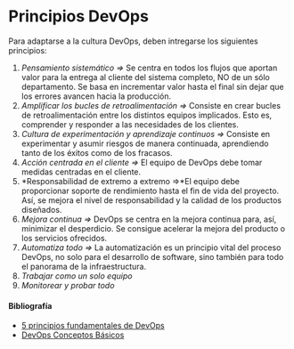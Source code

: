 # Principios DevOps

Para adaptarse a la cultura DevOps, deben intregarse los siguientes principios:

1. *Pensamiento sistemático ⇒* Se centra en todos los flujos que aportan valor para la
entrega al cliente del sistema completo, NO de un sólo departamento. Se basa en incrementar
valor hasta el final sin dejar que los errores avancen hacia la producción.
2. *Amplificar los bucles de retroalimentación ⇒* Consiste en crear bucles de retroalimentación entre los distintos equipos implicados. Esto es, comprender y responder a las necesidades de los clientes.
3. *Cultura de experimentación y aprendizaje continuos ⇒* Consiste en experimentar y
asumir riesgos de manera continuada, aprendiendo tanto de los éxitos como de los fracasos.
4. *Acción centrada en el cliente ⇒* El equipo de DevOps debe tomar medidas centradas
en el cliente.
5. *Responsabilidad de extremo a extremo ⇒*El equipo debe proporcionar soporte de
rendimiento hasta el fin de vida del proyecto. Así, se mejora el nivel de responsabilidad y
la calidad de los productos diseñados.
6. *Mejora continua ⇒* DevOps se centra en la mejora continua para, así, minimizar el
desperdicio. Se consigue acelerar la mejora del producto o los servicios ofrecidos.
7. *Automatiza todo ⇒* La automatización es un principio vital del proceso DevOps, no solo
para el desarrollo de software, sino también para todo el panorama de la infraestructura.
8. *Trabajar como un solo equipo*
9. *Monitorear y probar todo*

#### Bibliografía

- [5 principios fundamentales de DevOps](https://www.atlassian.com/es/devops/what-is-devops)
- [DevOps Conceptos Básicos](https://www.tecnologias-informacion.com/devops.html)